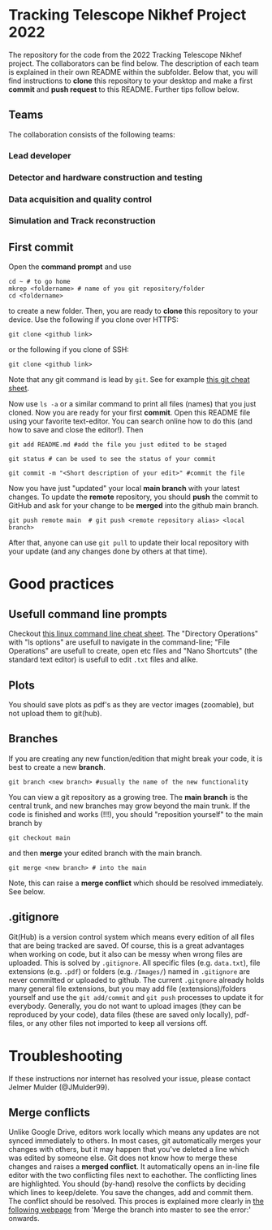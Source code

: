 # Tracking Telescope Nikhef Project 2022
The repository for the code from the 2022 Tracking Telescope Nikhef project. The collaborators can be find below. The description of each team is explained in their own README within the subfolder. Below that, you will find instructions to **clone** this repository to your desktop and make a first **commit** and **push request** to this README. Further tips follow below.  

## Teams
The collaboration consists of the following teams:

### Lead developer 


### Detector and hardware construction and testing


### Data acquisition and quality control


### Simulation and Track reconstruction


## First commit
Open the **command prompt** and use 
```
cd ~ # to go home
mkrep <foldername> # name of you git repository/folder
cd <foldername>
```
to create a new folder. Then, you are ready to **clone** this repository to your device. Use the following if you clone over HTTPS:
```
git clone <github link>
```
or the following if you clone of SSH:
```
git clone <github link>
```
Note that any git command is lead by `git`. See for example [this git cheat sheet](https://education.github.com/git-cheat-sheet-education.pdf). 

Now use `ls -a` or a similar command to print all files (names) that you just cloned. Now you are ready for your first **commit**. Open this README file using your favorite text-editor. You can search online how to do this (and how to save and close the editor!). Then 
```
git add README.md #add the file you just edited to be staged

git status # can be used to see the status of your commit

git commit -m "<Short description of your edit>" #commit the file
```
Now you have just "updated" your local **main branch** with your latest changes. To update the **remote** repository, you should **push** the commit to GitHub and ask for your change to be **merged** into the github main branch.
```
git push remote main  # git push <remote repository alias> <local branch>
```
After that, anyone can use `git pull` to update their local repository with your update (and any changes done by others at that time). 

# Good practices
## Usefull command line prompts
Checkout [this linux command line cheat sheet](https://cheatography.com/davechild/cheat-sheets/linux-command-line/). The "Directory Operations" with "ls options" are usefull to navigate in the command-line; "File Operations" are usefull to create, open etc files and "Nano Shortcuts" (the standard text editor) is usefull to edit `.txt` files and alike. 

## Plots
You should save plots as pdf's as they are vector images (zoomable), but not upload them to git(hub). 

## Branches
If you are creating any new function/edition that might break your code, it is best to create a new **branch**.
```
git branch <new branch> #usually the name of the new functionality
```
You can view a git repository as a growing tree. The **main branch** is the central trunk, and new branches may grow beyond the main trunk. If the code is finished and works (!!!), you should "reposition yourself" to the main branch by
```
git checkout main
```
and then **merge** your edited branch with the main branch.
```
git merge <new branch> # into the main
```
Note, this can raise a **merge conflict** which should be resolved immediately. See below. 

## .gitignore
Git(Hub) is a version control system which means every edition of all files that are being tracked are saved. Of course, this is a great advantages when working on code, but it also can be messy when wrong files are uploaded. This is solved by `.gitignore`. All specific files (e.g. `data.txt`), file extensions (e.g. `.pdf`) or folders (e.g. `/Images/`) named in `.gitignore` are never committed or uploaded to github. The current `.gitgnore` already holds many general file extensions, but you may add file (extensions)/folders yourself and use the `git add/commit` and `git push` processes to update it for everybody. Generally, you do not want to upload images (they can be reproduced by your code), data files (these are saved only locally), pdf-files, or any other files not imported to keep all versions off. 

# Troubleshooting
If these instructions nor internet has resolved your issue, please contact Jelmer Mulder (@JMulder99).

## Merge conflicts
Unlike Google Drive, editors work locally which means any updates are not synced immediately to others. In most cases, git automatically merges your changes with others, but it may happen that you've deleted a line which was edited by someone else. Git does not know how to merge these changes and raises a **merged conflict**. It automatically opens an in-line file editor with the two conflicting files next to eachother. The conflicting lines are highlighted. You should (by-hand) resolve the conflicts by deciding which lines to keep/delete. You save the changes, add and commit them. The conflict should be resolved. This proces is explained more clearly in [the following webpage](https://opensource.com/article/20/4/git-merge-conflict) from 'Merge the branch into master to see the error:' onwards. 
